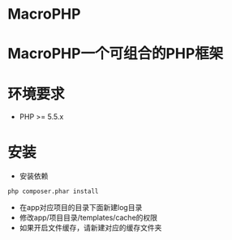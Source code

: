 # MacroPHP
# MacroPHP一个可组合的PHP框架
# 环境要求
* PHP >= 5.5.x


# 安装
* 安装依赖
```
php composer.phar install
```
* 在app对应项目的目录下面新建log目录
* 修改app/项目目录/templates/cache的权限
* 如果开启文件缓存，请新建对应的缓存文件夹
